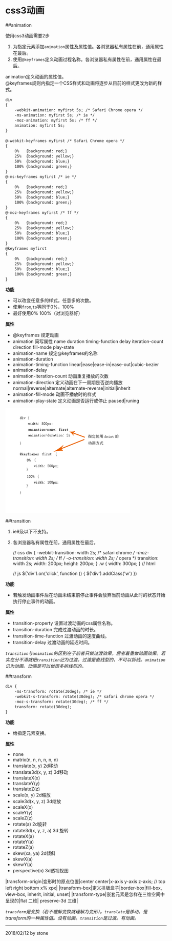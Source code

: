 # css3动画 #

##animation  

使用css3动画需要2步  

1. 为指定元素添加`animation`属性及属性值。各浏览器私有属性在前，通用属性在最后。  
2. 使用`@keyframes`定义动画过程名称。各浏览器私有属性在前，通用属性在最后。  

animation定义动画的属性值。  
@keyframes规则内指定一个CSS样式和动画将逐步从目前的样式更改为新的样式。  

	div
	{
	    -webkit-animation: myfirst 5s; /* Safari Chrome opera */
	    -ms-animation: myfirst 5s; /* ie */
	    -moz-animation: myfirst 5s; /* ff */
	    animation: myfirst 5s;
	}
	 
	@-webkit-keyframes myfirst /* Safari Chrome opera */
	{
	    0%   {background: red;}
	    25%  {background: yellow;}
	    50%  {background: blue;}
	    100% {background: green;}
	}
	@-ms-keyframes myfirst /* ie */
	{
	    0%   {background: red;}
	    25%  {background: yellow;}
	    50%  {background: blue;}
	    100% {background: green;}
	}
	@-moz-keyframes myfirst /* ff */
	{
	    0%   {background: red;}
	    25%  {background: yellow;}
	    50%  {background: blue;}
	    100% {background: green;}
	}
	@keyframes myfirst
	{
	    0%   {background: red;}
	    25%  {background: yellow;}
	    50%  {background: blue;}
	    100% {background: green;}
	}

**功能**  

- 可以改变任意多的样式，任意多的次数。  
- 使用`from`,`to`等同于0%，100%  
- 最好使用0% 100%（对浏览器好）  

**属性**  

- @keyframes 规定动画  
- animation 简写属性 name duration timing-function delay iteration-count direction fill-mode play-state   
- animation-name 规定@keyframes的名称  
- animation-duration  
- animation-timing-function linear|ease|ease-in|ease-out|cubic-bezier  
- animation-delay  
- animation-iteration-count 动画重复播放的次数  
- animation-direction 定义动画在下一周期是否逆向播放 normal|reverse|alternate|alternate-reverse|initial|inherit  
- animation-fill-mode 动画不播放时的样式
- animation-play-state 定义动画是否运行或停止 paused|runing  

![](./image/animation.png)

##transition  

1. ie9及以下不支持。  
2. 各浏览器私有属性在前，通用属性在最后。  

	// css
	div {
		-webkit-transition: width 2s; /* safari chrome */
		-moz-transition: width 2s; /* ff */
		-o-transition: width 2s; /* opera */
		transition: width 2s;
		width: 200px;
		height: 200px;
	}
	.w {
		width: 300px;
	}
	// html
	<div></div>
	// js
	$('div').on('click', function () {
		$('div').addClass('w')
	})

**功能**  

- 若触发动画事件后在动画未结束前停止事件会放弃当前动画从此时的状态开始执行停止事件的动画。  

**属性**  

- transition-property 设置过渡动画的css属性名称。  
- transition-duration 完成过渡动画的时长。  
- transition-time-function 过渡动画的速度曲线。  
- transition-delay 过渡动画的延迟时间。  

*`transition`与`animation`的区别在于前者只做过渡效果，后者着重做动画效果。若实在分不清就把`transition`记为过渡。过渡是直线型的，不可以拆线。`animation`记为动画。动画是可以做很多拆线型的。*

##transform  

	div {
		-ms-transform: rotate(30deg); /* ie */
		-webkit-s-transform: rotate(30deg); /* safari chrome opera */
		-moz-s-transform: rotate(30deg); /* ff */
		transform: rotate(30deg);
	}

**功能**  

- 给指定元素变换。  

**属性**  

- none 
- matrix(n, n, n, n, n, n) 
- translate(x, y) 2d移动  
- translate3d(x, y, z) 3d移动  
- translateX(x)  
- translateY(y)  
- translateZ(z)  
- scale(x, y) 2d缩放  
- scale3d(x, y, z) 3d缩放  
- scaleX(x)  
- scaleY(y)  
- scaleZ(z)  
- rotate(a)  2d旋转
- rotate3d(x, y, z, a) 3d 旋转  
- rotateX(a)  
- rotateY(a)  
- rotateZ(a)  
- skew(xa, ya) 2d倾斜  
- skewX(a)  
- skewY(a)  
- perspective(n) 3d透视视图

|transform-origin|变形时的原点位置|center center|x-axis y-axis z-axis; // top left right bottom x% xpx|
|transform-box|定义排版盒子|border-box|fill-box, view-box, inherit, initial, unset|
|transform-type|嵌套元素是怎样在三维空间中呈现的|flat 二维| preserve-3d 三维|

*`transform`是变换（若不理解变换就理解为变形）。`translate`是移动。是transform的一种属性值。没有动画。`transition`是过渡。有动画。*

----------
2018/02/12 by stone
